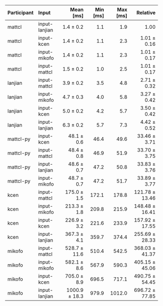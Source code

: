 | Participant | Input | Mean [ms] | Min [ms] | Max [ms] | Relative |
|:---|:---|---:|---:|---:|---:|
| mattcl | input-lanjian | 1.4 ± 0.2 | 1.1 | 1.9 | 1.00 |
| mattcl | input-kcen | 1.4 ± 0.2 | 1.1 | 2.3 | 1.01 ± 0.16 |
| mattcl | input-mikofo | 1.4 ± 0.2 | 1.1 | 2.3 | 1.01 ± 0.17 |
| mattcl | input-mattcl | 1.5 ± 0.2 | 1.0 | 2.5 | 1.01 ± 0.17 |
| lanjian | input-mattcl | 3.9 ± 0.2 | 3.5 | 4.8 | 2.71 ± 0.32 |
| lanjian | input-mikofo | 4.7 ± 0.3 | 4.0 | 5.8 | 3.27 ± 0.42 |
| lanjian | input-kcen | 5.0 ± 0.2 | 4.2 | 5.7 | 3.50 ± 0.42 |
| lanjian | input-lanjian | 6.3 ± 0.2 | 5.7 | 7.3 | 4.42 ± 0.52 |
| mattcl-py | input-kcen | 48.1 ± 0.6 | 46.4 | 49.6 | 33.46 ± 3.71 |
| mattcl-py | input-mattcl | 48.4 ± 0.8 | 46.9 | 51.9 | 33.70 ± 3.75 |
| mattcl-py | input-lanjian | 48.6 ± 0.7 | 47.2 | 50.8 | 33.83 ± 3.76 |
| mattcl-py | input-mikofo | 48.7 ± 0.7 | 47.2 | 51.7 | 33.89 ± 3.77 |
| kcen | input-mattcl | 175.0 ± 1.5 | 172.1 | 178.8 | 121.78 ± 13.46 |
| kcen | input-mikofo | 213.3 ± 1.8 | 209.8 | 215.9 | 148.48 ± 16.41 |
| kcen | input-kcen | 226.9 ± 3.2 | 221.6 | 233.9 | 157.92 ± 17.55 |
| kcen | input-lanjian | 367.3 ± 4.1 | 359.7 | 374.4 | 255.69 ± 28.33 |
| mikofo | input-mattcl | 528.7 ± 11.6 | 510.4 | 542.5 | 368.03 ± 41.37 |
| mikofo | input-mikofo | 582.1 ± 8.6 | 567.9 | 590.3 | 405.15 ± 45.06 |
| mikofo | input-kcen | 705.0 ± 8.9 | 696.5 | 717.1 | 490.75 ± 54.45 |
| mikofo | input-lanjian | 1000.9 ± 18.3 | 979.9 | 1012.0 | 696.72 ± 77.85 |
